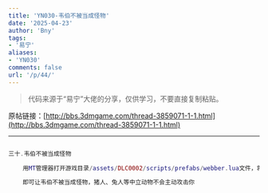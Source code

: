 ```yaml
---
title: 'YN030-韦伯不被当成怪物'
date: '2025-04-23'
author: 'Bny'
tags:
- '易宁'
aliases:
- 'YN030'
comments: false
url: '/p/44/'
---
```


> 代码来源于“易宁”大佬的分享，仅供学习，不要直接复制粘贴。

原帖链接：[http://bbs.3dmgame.com/thread-3859071-1-1.html](http://bbs.3dmgame.com/thread-3859071-1-1.html)

---

```lua  

三十.韦伯不被当成怪物

	用MT管理器打开游戏目录/assets/DLC0002/scripts/prefabs/webber.lua文件，将inst:AddTag("monster")替换为--inst:AddTag("monster")

	即可让韦伯不被当成怪物，猪人、兔人等中立动物不会主动攻击你

```  

